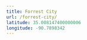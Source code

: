 ```yaml
---
title: Forrest City
url: /forrest-city/
latitude: 35.008147400000006
longitude: -90.7898342
---
```

